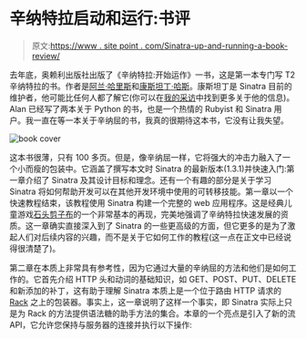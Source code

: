 # 辛纳特拉启动和运行:书评

> 原文:[https://www . site point . com/Sinatra-up-and-running-a-book-review/](https://www.sitepoint.com/sinatra-up-and-running-a-book-review/)

去年底，奥赖利出版社出版了《辛纳特拉:开始运作》一书，这是第一本专门写 T2 辛纳特拉的书。作者是[阿兰·哈里斯](https://twitter.com/#!/anachronistic)和[康斯坦丁·哈斯](http://rkh.im/)。康斯坦丁是 Sinatra 目前的维护者，他可能比任何人都了解它(你可以在[我的采访](https://www.sitepoint.com/interview-with-konstantin-haase/)中找到更多关于他的信息)。Alan 已经写了两本关于 Python 的书，也是一个热情的 Rubyist 和 Sinatra 用户。我一直在等一本关于辛纳屈的书，我真的很期待这本书，它没有让我失望。

![book cover](../Images/23052fceda09f209808148ef34bc6651.png)

这本书很薄，只有 100 多页。但是，像辛纳屈一样，它将强大的冲击力融入了一个小而瘦的包装中。它涵盖了撰写本文时 Sinatra 的最新版本(1.3.1)并快速入门:第一章介绍了 Sinatra 及其设计目标和理念。还有一个有趣的部分是关于学习 Sinatra 将如何帮助开发可以在其他开发环境中使用的可转移技能。第一章以一个快速教程结束，该教程使用 Sinatra 构建一个完整的 web 应用程序。这是经典儿童游戏[石头剪子布](http://en.wikipedia.org/wiki/Rock-paper-scissors)的一个非常基本的再现，完美地强调了辛纳特拉快速发展的资质。这一章确实直接深入到了 Sinatra 的一些更高级的方面，但它更多的是为了激起人们对后续内容的兴趣，而不是关于它如何工作的教程(这一点在正文中已经说得很清楚了)。

第二章在本质上非常具有参考性，因为它通过大量的辛纳屈的方法和他们是如何工作的。它首先介绍 HTTP 头和动词的基础知识，如 GET、POST、PUT、DELETE 和新添加的补丁，这有助于理解 Sinatra 本质上是一个位于路由 HTTP 请求的 [Rack](http://rack.rubyforge.org/) 之上的包装器。事实上，这一章说明了这样一个事实，即 Sinatra 实际上只是为 Rack 的方法提供语法糖的助手方法的集合。本章的一个亮点是引入了新的流 API，它允许您保持与服务器的连接并执行以下操作:
